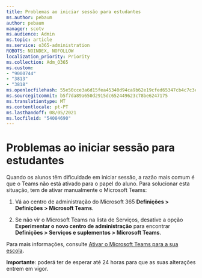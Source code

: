 ```yaml
---
title: Problemas ao iniciar sessão para estudantes
ms.author: pebaum
author: pebaum
manager: scotv
ms.audience: Admin
ms.topic: article
ms.service: o365-administration
ROBOTS: NOINDEX, NOFOLLOW
localization_priority: Priority
ms.collection: Adm_O365
ms.custom:
- "9000744"
- "3813"
- "3818"
ms.openlocfilehash: 55e50cce3a6d15fea45340d94ca9b62e19cfed65347cb4c7c3e30570d837260d
ms.sourcegitcommit: b5f7da89a650d2915dc652449623c78be6247175
ms.translationtype: MT
ms.contentlocale: pt-PT
ms.lasthandoff: 08/05/2021
ms.locfileid: "54084690"
---
```

# <a name="sign-in-issues-for-students"></a>Problemas ao iniciar sessão para estudantes

Quando os alunos têm dificuldade em iniciar sessão, a razão mais comum é que o Teams não está ativado para o papel do aluno. Para solucionar esta situação, tem de ativar manualmente o Microsoft Teams:

1. Vá ao centro de administração do Microsoft 365 **Definições > Definições > Microsoft Teams**. 

2. Se não vir o Microsoft Teams na lista de Serviços, desative a opção **Experimentar o novo centro de administração** para encontrar **Definições > Serviços e suplementos > Microsoft Teams**. 

Para mais informações, consulte [Ativar o Microsoft Teams para a sua escola](https://docs.microsoft.com/microsoft-365/education/intune-edu-trial/enable-microsoft-teams#enable-microsoft-teams-for-your-school-1). 

**Importante**: poderá ter de esperar até 24 horas para que as suas alterações entrem em vigor.

 
